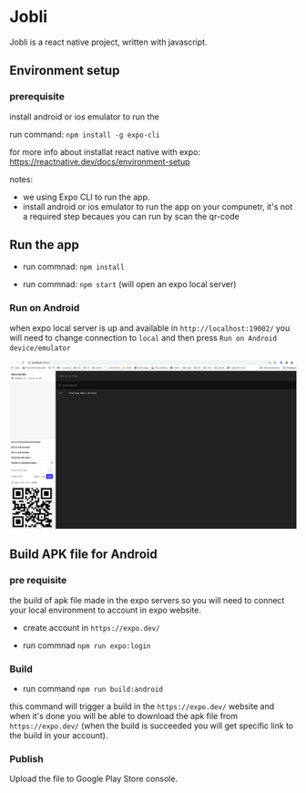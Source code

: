 # Jobli

Jobli is a react native project, written with javascript.

## Environment setup

### prerequisite

install android or ios emulator to run the

run command: `npm install -g expo-cli`

for more info about installat react native with expo: https://reactnative.dev/docs/environment-setup

notes: 

- we using Expo CLI to run the app.
- install android or ios emulator to run the app on your compunetr, it's not a required step becaues you can run by scan the qr-code
## Run the app

- run commnad: `npm install`

- run commnad: `npm start` (will open an expo local server)

### Run on Android

when expo local server is up and available in `http://localhost:19002/` you will need to change connection to `local` and then press `Run on Android device/emulator`

<div style="text-align: center">
  <img width="1200px" src="README/assets/expo-local-server.png" />
</div>

## Build APK file for Android

### pre requisite

the build of apk file made in the expo servers so you will need to connect your local environment to account in expo website.

- create account in `https://expo.dev/`

- run commnad `npm run expo:login` 


### Build

- run command `npm run build:android` 

this command will trigger a build in the `https://expo.dev/` website and when it's done you will be able to download the apk file from `https://expo.dev/` (when the build is succeeded you will get specific link to the build in your account).

### Publish

Upload the file to Google Play Store console.